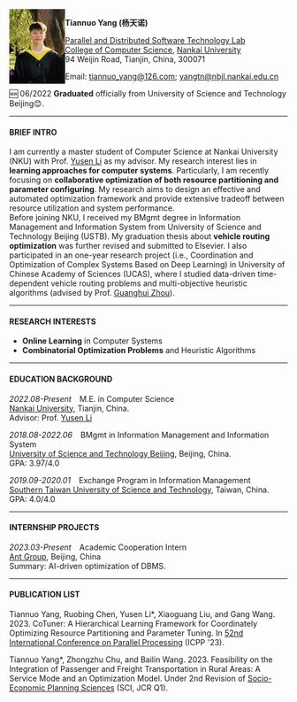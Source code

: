 <img align="left" src="./本科学士服.jpg" width = '101' height ='135'>

**Tiannuo Yang (杨天诺)**  
<!-- Master Student   -->
[Parallel and Distributed Software Technology Lab](https://nbjl.nankai.edu.cn/)   
[College of Computer Science](https://encc.nankai.edu.cn/), [Nankai University](https://en.nankai.edu.cn/)  
94 Weijin Road, Tianjin, China, 300071


Email: <tiannuo_yang@126.com>; <yangtn@nbjl.nankai.edu.cn>


<!-- 🆕 07/2022 **Submitted** a paper (under revision) about [*optimization under integrated passenger and freight transportation*](https://github.com/tiannuo-yang/G-VRP-IPD-TW) to Elsevier.   -->
🆕 06/2022 **Graduated** officially from University of Science and Technology Beijing😊.

---
#### BRIEF INTRO
I am currently a master student of Computer Science at Nankai University (NKU) with Prof. [Yusen Li](https://liyusen-nku.github.io/) as my advisor. 
My research interest lies in **learning approaches for computer systems**. Particularly, I am recently focusing on **collaborative optimization of both resource partitioning and parameter configuring**. My research aims to design an effective and automated optimization framework and provide extensive tradeoff between resource utilization and system performance.  
Before joining NKU, I received my BMgmt degree in Information Management and Information System from University of Science and Technology Beijing (USTB). My graduation thesis about **vehicle routing optimization** was further revised and submitted to Elsevier. 
I also participated in an one-year research project (i.e., Coordination and Optimization of Complex Systems Based on Deep Learning) in University of Chinese Academy of Sciences (UCAS), where I studied data-driven time-dependent vehicle routing problems and multi-objective heuristic algorithms (advised by Prof. [Guanghui Zhou](https://people.ucas.ac.cn/~zhouguanghui?language=en)).

<!-- https://www.cs.purdue.edu/homes/choi293/index.html -->

---
#### RESEARCH INTERESTS

- **Online Learning** in Computer Systems
- **Combinatorial Optimization Problems** and Heuristic Algorithms

---
#### EDUCATION BACKGROUND

*2022.08-Present* &ensp; M.E. in Computer Science  
[Nankai University](https://en.ustb.edu.cn/), Tianjin, China.  
Advisor: Prof. [Yusen Li](https://liyusen-nku.github.io/)

*2018.08-2022.06* &ensp; BMgmt in Information Management and Information System  
[University of Science and Technology Beijing](https://en.ustb.edu.cn/), Beijing, China.  
GPA: 3.97/4.0

*2019.09-2020.01* &ensp; Exchange Program in Information Management  
[Southern Taiwan University of Science and Technology](https://www.stust.edu.tw/en/), Taiwan, China.  
GPA: 4.0/4.0

---
#### INTERNSHIP PROJECTS
*2023.03-Present* &ensp; Academic Cooperation Intern  
[Ant Group](https://www.antgroup.com/en/), Beijing, China  
Summary: AI-driven optimization of DBMS.

---
#### PUBLICATION LIST
Tiannuo Yang, Ruobing Chen, Yusen Li\*, Xiaoguang Liu, and Gang Wang. 2023. CoTuner: A Hierarchical Learning Framework for Coordinately Optimizing Resource Partitioning and Parameter Tuning. In [52nd International Conference on Parallel Processing](https://icpp23.sci.utah.edu/) (ICPP '23).

Tiannuo Yang\*, Zhongzhu Chu, and Bailin Wang. 2023. Feasibility on the Integration of Passenger and Freight Transportation in Rural Areas: A Service Mode and an Optimization Model. Under 2nd Revision of [Socio-Economic Planning Sciences](https://www.sciencedirect.com/journal/socio-economic-planning-sciences) (SCI, JCR Q1).
